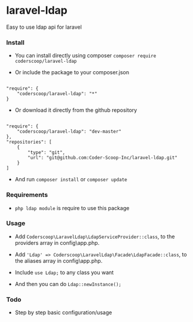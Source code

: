 # laravel-ldap

Easy to use ldap api for laravel

### Install

 - You can install directly using composer `composer require coderscoop/laravel-ldap`

 - Or include the package to your composer.json

```

"require": {
    "coderscoop/laravel-ldap": "*"
}

```

 - Or download it directly from the github repository

```

"require": {
    "coderscoop/laravel-ldap": "dev-master"
},
"repositories": [
    {
        "type": "git",
        "url": "git@github.com:Coder-Scoop-Inc/laravel-ldap.git"
    }
]

```

 - And run `composer install` or `composer update`

### Requirements

 - `php ldap module` is require to use this package

### Usage

 - Add `Coderscoop\LaravelLdap\LdapServiceProvider::class`, to the providers array in config\app.php.

 - Add `'Ldap' => Coderscoop\LaravelLdap\Facade\LdapFacade::class`, to the aliases array in config\app.php.

 - Include `use Ldap;` to any class you want

 - And then you can do `Ldap::newInstance();`

### Todo

 - Step by step basic configuration/usage
